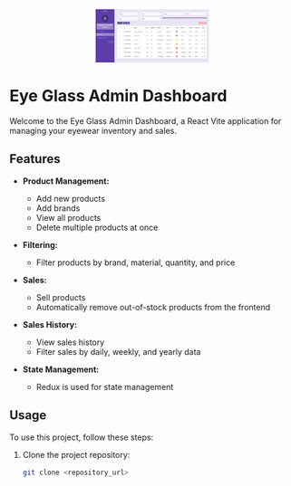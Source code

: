 <div align="center">
  <img src="/eye-glass.jpg" alt="Eye Glass Admin Dashboard" width="200"/>
</div>

# Eye Glass Admin Dashboard

Welcome to the Eye Glass Admin Dashboard, a React Vite application for managing your eyewear inventory and sales.

## Features

- **Product Management:**
  - Add new products
  - Add brands
  - View all products
  - Delete multiple products at once

- **Filtering:**
  - Filter products by brand, material, quantity, and price

- **Sales:**
  - Sell products
  - Automatically remove out-of-stock products from the frontend

- **Sales History:**
  - View sales history
  - Filter sales by daily, weekly, and yearly data

- **State Management:**
  - Redux is used for state management

## Usage

To use this project, follow these steps:

1. Clone the project repository:

   ```bash
   git clone <repository_url>
